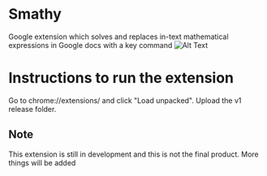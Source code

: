 # Smathy
Google extension which solves and replaces in-text mathematical expressions in Google docs with a key command
![Alt Text](https://media2.giphy.com/media/e0VRSOtn884pH6GAtf/giphy.gif?cid=790b7611f217cd28b0fbc36b3edff03b0f515d8e7d8b4d8a&rid=giphy.gif&ct=g)
# Instructions to run the extension
Go to chrome://extensions/ and click "Load unpacked". Upload the v1 release folder. 
## Note
This extension is still in development and this is not the final product. More things will be added
